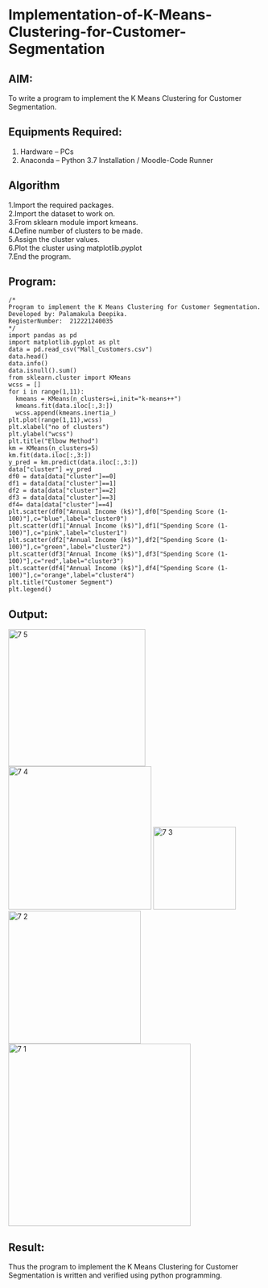 # Implementation-of-K-Means-Clustering-for-Customer-Segmentation

## AIM:
To write a program to implement the K Means Clustering for Customer Segmentation.

## Equipments Required:
1. Hardware – PCs
2. Anaconda – Python 3.7 Installation / Moodle-Code Runner

## Algorithm
1.Import the required packages. <br>2.Import the dataset to work on. <br>3.From sklearn module import kmeans. <br>4.Define number of clusters to be made. <br>5.Assign the cluster values.<br> 6.Plot the cluster using matplotlib.pyplot <br>7.End the program.

## Program:
```
/*
Program to implement the K Means Clustering for Customer Segmentation.
Developed by: Palamakula Deepika.
RegisterNumber:  212221240035
*/
import pandas as pd
import matplotlib.pyplot as plt
data = pd.read_csv("Mall_Customers.csv")
data.head()
data.info()
data.isnull().sum()
from sklearn.cluster import KMeans
wcss = []
for i in range(1,11):
  kmeans = KMeans(n_clusters=i,init="k-means++")
  kmeans.fit(data.iloc[:,3:])
  wcss.append(kmeans.inertia_)
plt.plot(range(1,11),wcss)
plt.xlabel("no of clusters")
plt.ylabel("wcss")
plt.title("Elbow Method")
km = KMeans(n_clusters=5)
km.fit(data.iloc[:,3:])
y_pred = km.predict(data.iloc[:,3:])
data["cluster"] =y_pred
df0 = data[data["cluster"]==0]
df1 = data[data["cluster"]==1]
df2 = data[data["cluster"]==2]
df3 = data[data["cluster"]==3]
df4= data[data["cluster"]==4]
plt.scatter(df0["Annual Income (k$)"],df0["Spending Score (1-100)"],c="blue",label="cluster0")
plt.scatter(df1["Annual Income (k$)"],df1["Spending Score (1-100)"],c="pink",label="cluster1")
plt.scatter(df2["Annual Income (k$)"],df2["Spending Score (1-100)"],c="green",label="cluster2")
plt.scatter(df3["Annual Income (k$)"],df3["Spending Score (1-100)"],c="red",label="cluster3")
plt.scatter(df4["Annual Income (k$)"],df4["Spending Score (1-100)"],c="orange",label="cluster4")
plt.title("Customer Segment")
plt.legend()
```

## Output:
<img width="272" alt="7 5" src="https://user-images.githubusercontent.com/94154679/173923153-e52d5134-7708-4459-b66d-328ade567e6b.png">

<img width="284" alt="7 4" src="https://user-images.githubusercontent.com/94154679/173923157-e868a223-04ef-4d72-b29d-9eb02d27327b.png">

<img width="164" alt="7 3" src="https://user-images.githubusercontent.com/94154679/173923159-4420580e-dad1-4b38-b096-83cbef65c2a2.png">

<img width="263" alt="7 2" src="https://user-images.githubusercontent.com/94154679/173923164-0cdb0c79-3855-4e79-8a8f-e11e820e08d3.png">

<img width="362" alt="7 1" src="https://user-images.githubusercontent.com/94154679/173923171-41f58068-7ca6-407c-8e13-c69aef15a65d.png">



## Result:
Thus the program to implement the K Means Clustering for Customer Segmentation is written and verified using python programming.
